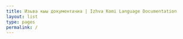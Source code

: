 ```yaml
---
title: Изьва кыы документачиа | Izhva Komi Language Documentation
layout: list
type: pages
permalink: /
---
```

